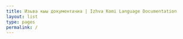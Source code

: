 ```yaml
---
title: Изьва кыы документачиа | Izhva Komi Language Documentation
layout: list
type: pages
permalink: /
---
```

